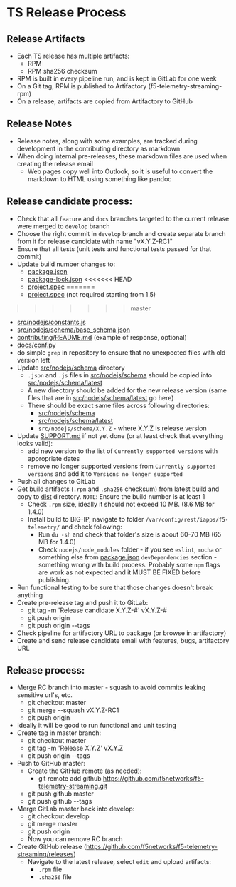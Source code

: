 # TS Release Process

## Release Artifacts
* Each TS release has multiple artifacts:
  * RPM
  * RPM sha256 checksum
* RPM is built in every pipeline run, and is kept in GitLab for one week
* On a Git tag, RPM is published to Artifactory (f5-telemetry-streaming-rpm)
* On a release, artifacts are copied from Artifactory to GitHub

## Release Notes
* Release notes, along with some examples, are tracked during development in the contributing directory as markdown
* When doing internal pre-releases, these markdown files are used when creating the release email
  * Web pages copy well into Outlook, so it is useful to convert the markdown to HTML using something like pandoc

## Release candidate process:
- Check that all `feature` and `docs` branches targeted to the current release were merged to `develop` branch
- Choose the right commit in `develop` branch and create separate branch from it for release candidate with name "vX.Y.Z-RC1"
- Ensure that all tests (unit tests and functional tests passed for that commit)
- Update build number changes to:
  - [package.json](package.json)
  - [package-lock.json](package-lock.json)
<<<<<<< HEAD
  - [project.spec](project.spec)
=======
  - [project.spec](project.spec) (not required starting from 1.5)
>>>>>>> master
  - [src/nodejs/constants.js](src/nodejs/constants.js)
  - [src/nodejs/schema/base_schema.json](src/nodejs/schema/base_schema.json)
  - [contributing/README.md](contributing/README.md) (example of response, optional)
  - [docs/conf.py](docs/conf.py)
  - do simple `grep` in repository to ensure that no unexpected files with old version left
- Update [src/nodejs/schema](src/nodejs/schema) directory
  - `.json` and `.js` files in [src/nodejs/schema](src/nodejs/schema) should be copied into [src/nodejs/schema/latest](src/nodejs/schema/latest)
  - A new directory should be added for the new release version (same files that are in [src/nodejs/schema/latest](src/nodejs/schema/latest) go here)
  - There should be exact same files across following directories:
    - [src/nodejs/schema](src/nodejs/schema)
    - [src/nodejs/schema/latest](src/nodejs/schema/latest)
    - `src/nodejs/schema/X.Y.Z` - where X.Y.Z is release version
- Update [SUPPORT.md](SUPPORT.md) if not yet done (or at least check that everything looks valid):
  - add new version to the list of `Currently supported versions` with appropriate dates
  - remove no longer supported versions from `Currently supported versions` and add it to `Versions no longer supported`
- Push all changes to GitLab
- Get build artifacts (`.rpm` and `.sha256` checksum) from latest build and copy to [dist](dist) directory. `NOTE`: Ensure the build number is at least 1
  - Check `.rpm` size, ideally it should not exceed 10 MB. (8.6 MB for 1.4.0)
  - Install build to BIG-IP, navigate to folder `/var/config/rest/iapps/f5-telemetry/` and check following:
    - Run `du -sh` and check that folder's size is about 60-70 MB (65 MB for 1.4.0)
    - Check `nodejs/node_modules` folder - if you see `eslint`, `mocha` or something else from [package.json](package.json) `devDependencies` section - something wrong with build process. Probably some `npm` flags are work as not expected and it MUST BE FIXED before publishing.
- Run functional testing to be sure that those changes doesn't break anything
- Create pre-release tag and push it to GitLab:
  * git tag -m 'Release candidate X.Y.Z-#' vX.Y.Z-#
  * git push origin
  * git push origin --tags
- Check pipeline for artifactory URL to package (or browse in artifactory)
- Create and send release candidate email with features, bugs, artifactory URL

## Release process:
- Merge RC branch into master - squash to avoid commits leaking sensitive url's, etc.
  * git checkout master
  * git merge --squash vX.Y.Z-RC1
  * git push origin
- Ideally it will be good to run functional and unit testing
- Create tag in master branch:
  * git checkout master
  * git tag -m 'Release X.Y.Z' vX.Y.Z
  * git push origin --tags
- Push to GitHub master:
  - Create the GitHub remote (as needed):
    * git remote add github https://github.com/f5networks/f5-telemetry-streaming.git
  * git push github master
  * git push github --tags
- Merge GitLab master back into develop:
  * git checkout develop
  * git merge master
  * git push origin
  - Now you can remove RC branch
- Create GitHub release (https://github.com/f5networks/f5-telemetry-streaming/releases)
  - Navigate to the latest release, select `edit` and upload artifacts:
    - `.rpm` file
    - `.sha256` file
